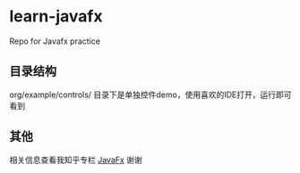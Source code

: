 # learn-javafx
Repo for Javafx practice

## 目录结构

org/example/controls/ 目录下是单独控件demo，使用喜欢的IDE打开，运行即可看到

## 其他

相关信息查看我知乎专栏 [JavaFx](https://zhuanlan.zhihu.com/c_1272922831727292416) 谢谢 